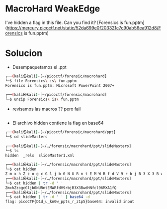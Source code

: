 #  MacroHard WeakEdge
I've hidden a flag in this file. Can you find it? [Forensics is fun.pptm](https://mercury.picoctf.net/static/52da699e0f203321c7c90ab56ea912d8/Forensics is fun.pptm)


# Solucion
- Desempaquetamos el .ppt

```bash
┌──(kali㉿kali)-[~/picoctf/forensic/macrohard]
└─$ file Forensics\ is\ fun.pptm 
Forensics is fun.pptm: Microsoft PowerPoint 2007+
                                                                                                     
┌──(kali㉿kali)-[~/picoctf/forensic/macrohard]
└─$ unzip Forensics\ is\ fun.pptm 

```

- revisamos las macros ?? pero fail
```bash

```


- El archivo hidden contiene la flag en base64

```bash
┌──(kali㉿kali)-[~/picoctf/forensic/macrohard/ppt]
└─$ cd slideMasters 
                                                                                                     
┌──(kali㉿kali)-[~/…/forensic/macrohard/ppt/slideMasters]
└─$ ls    
hidden  _rels  slideMaster1.xml
                                                                                                     
┌──(kali㉿kali)-[~/…/forensic/macrohard/ppt/slideMasters]
└─$ cat hidden        
Z m x h Z z o g c G l j b 0 N U R n t E M W R f d V 9 r b j B 3 X 3 B w d H N f c l 9 6 M X A 1 f Q                                                                                                     
┌──(kali㉿kali)-[~/…/forensic/macrohard/ppt/slideMasters]
└─$ cat hidden | tr -d ' '
ZmxhZzogcGljb0NURntEMWRfdV9rbjB3X3BwdHNfcl96MXA1fQ                                                                                                     
┌──(kali㉿kali)-[~/…/forensic/macrohard/ppt/slideMasters]
└─$ cat hidden | tr -d ' ' | base64 -d
flag: picoCTF{D1d_u_kn0w_ppts_r_z1p5}base64: invalid input

```